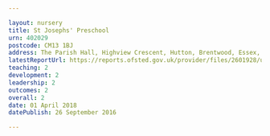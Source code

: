 ```yaml
---

layout: nursery
title: St Josephs' Preschool
urn: 402029
postcode: CM13 1BJ
address: The Parish Hall, Highview Crescent, Hutton, Brentwood, Essex, CM13 1BJ
latestReportUrl: https://reports.ofsted.gov.uk/provider/files/2601928/urn/402029.pdf
teaching: 2
development: 2
leadership: 2
outcomes: 2
overall: 2
date: 01 April 2018 
datePublish: 26 September 2016

---
```

